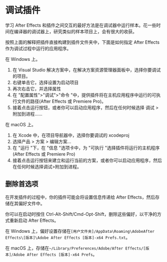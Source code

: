 # 调试插件

学习 After Effects 和插件之间交互的最好方法是在调试器中运行样本。花一些时间在编译器的调试器上，研究类似的样本项目上，会有很大的收获。

按照上面的解释把插件直接构建到插件文件夹中，下面是如何指定 After Effects 作为调试过程中运行的应用程序。

在 Windows 上。

1. 在 Visual Studio 解决方案中，在解决方案资源管理器面板中，选择你要调试的项目。
2. 右键单击它，选择设置为启动项目
3. 再次右击它，并选择属性
4. 在 "配置属性">"调试">"命令 "中，提供插件将在主机应用程序中运行的可执行文件的路径(After Effects 或 Premiere Pro)。
5. 接着点击运行按钮，或者你可以启动应用程序，然后在任何时候选择 调试 > 附加到进程......

在 macOS 上。

1. 在 Xcode 中，在项目导航器中，选择你要调试的 xcodeproj
2. 选择产品 > 方案 > 编辑方案...
3. 在 "运行 "下，在 "信息 "选项卡中，为 "可执行 "选择插件将运行的主机程序(After Effects 或 Premiere Pro)
4. 接着点击运行按钮来建立和运行当前的方案，或者你可以启动应用程序，然后在任何时候选择调试>附加到进程。

## 删除首选项

在开发插件的过程中，你的插件可能会将设置信息传递给 After Effects，然后存储在其偏好文件中。

你可以在启动时按住 Ctrl-Alt-Shift/Cmd-Opt-Shift，删除这些偏好，以干净的方式重新启动 After Effects。

在 Windows 上，偏好设置存储在`[用户文件夹]/AppData\Roaming\AdobeAfter Effects\[版本]\Adobe After Effects [版本]-x64 Prefs.txt`。

在 macOS 上，存储在`~/Library/Preferences/Adobe/After Effects/[版本]/Adobe After Effects [版本]-x64 Prefs`。
